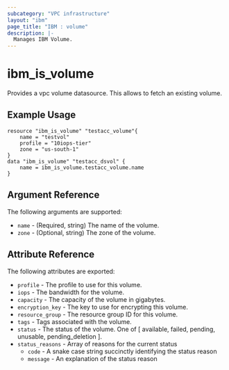```yaml
---
subcategory: "VPC infrastructure"
layout: "ibm"
page_title: "IBM : volume"
description: |-
  Manages IBM Volume.
---
```


# ibm\_is_volume

Provides a vpc volume datasource. This allows to fetch an existing volume.


## Example Usage

```hcl
resource "ibm_is_volume" "testacc_volume"{
    name = "testvol"
    profile = "10iops-tier"
    zone = "us-south-1"
}
data "ibm_is_volume" "testacc_dsvol" {
    name = ibm_is_volume.testacc_volume.name
}

```

## Argument Reference

The following arguments are supported:

* `name` - (Required, string) The name of the volume.
* `zone` - (Optional, string) The zone of the volume.

## Attribute Reference

The following attributes are exported:

* `profile` - The profile to use for this volume.
* `iops` - The bandwidth for the volume.
* `capacity` - The capacity of the volume in gigabytes.
* `encryption_key` - The key to use for encrypting this volume.
* `resource_group` - The resource group ID for this volume.
* `tags` - Tags associated with the volume.
* `status` - The status of the volume. One of [ available, failed, pending, unusable, pending_deletion ].
* `status_reasons` - Array of reasons for the current status
  * `code` - A snake case string succinctly identifying the status reason
  * `message` - An explanation of the status reason
